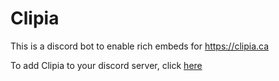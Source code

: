 # Clipia

This is a discord bot to enable rich embeds for https://clipia.ca

To add Clipia to your discord server, click [here](https://discord.com/api/oauth2/authorize?client_id=768415689559506954&permissions=18432&scope=bot)
